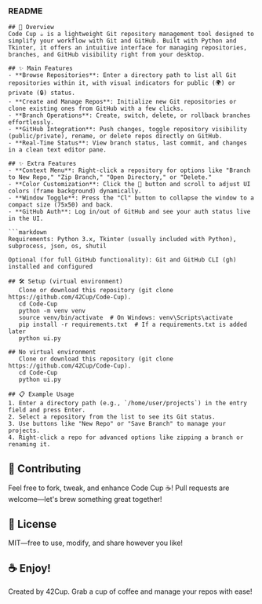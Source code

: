 ### README
```
## 🚀 Overview
Code Cup ☕ is a lightweight Git repository management tool designed to simplify your workflow with Git and GitHub. Built with Python and Tkinter, it offers an intuitive interface for managing repositories, branches, and GitHub visibility right from your desktop.

## ✨ Main Features
- **Browse Repositories**: Enter a directory path to list all Git repositories within it, with visual indicators for public (🌍) or private (🔒) status.
- **Create and Manage Repos**: Initialize new Git repositories or clone existing ones from GitHub with a few clicks.
- **Branch Operations**: Create, switch, delete, or rollback branches effortlessly.
- **GitHub Integration**: Push changes, toggle repository visibility (public/private), rename, or delete repos directly on GitHub.
- **Real-Time Status**: View branch status, last commit, and changes in a clean text editor pane.

## ✨ Extra Features
- **Context Menu**: Right-click a repository for options like "Branch to New Repo," "Zip Branch," "Open Directory," or "Delete."
- **Color Customization**: Click the 🎨 button and scroll to adjust UI colors (frame background) dynamically.
- **Window Toggle**: Press the "Cl" button to collapse the window to a compact size (75x50) and back.
- **GitHub Auth**: Log in/out of GitHub and see your auth status live in the UI.

```markdown
Requirements: Python 3.x, Tkinter (usually included with Python), subprocess, json, os, shutil

Optional (for full GitHub functionality): Git and GitHub CLI (gh) installed and configured

## 🛠️ Setup (virtual environment)
   Clone or download this repository (git clone https://github.com/42Cup/Code-Cup).
   cd Code-Cup
   python -m venv venv
   source venv/bin/activate  # On Windows: venv\Scripts\activate
   pip install -r requirements.txt  # If a requirements.txt is added later
   python ui.py

## No virtual environment
   Clone or download this repository (git clone https://github.com/42Cup/Code-Cup).
   cd Code-Cup
   python ui.py

## 📋 Example Usage
1. Enter a directory path (e.g., `/home/user/projects`) in the entry field and press Enter.
2. Select a repository from the list to see its Git status.
3. Use buttons like "New Repo" or "Save Branch" to manage your projects.
4. Right-click a repo for advanced options like zipping a branch or renaming it.
```

## 🤝 Contributing
Feel free to fork, tweak, and enhance Code Cup ☕! Pull requests are welcome—let's brew something great together!

## 📜 License
MIT—free to use, modify, and share however you like!

## ☕ Enjoy!
Created by 42Cup. Grab a cup of coffee and manage your repos with ease!